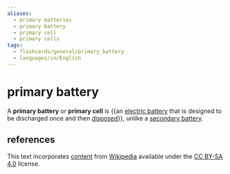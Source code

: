 ```yaml
---
aliases:
  - primary batteries
  - primary battery
  - primary cell
  - primary cells
tags:
  - flashcards/general/primary_battery
  - languages/in/English
---
```


# primary battery

A __primary battery__ or __primary cell__ is {{an [electric battery](electric%20battery.md) that is designed to be discharged once and then [disposed](disposable%20product.md)}}, unlike a [secondary battery](rechargeable%20battery.md). <!--SR:!2024-09-16,384,290-->

## references

This text incorporates [content](https://en.wikipedia.org/wiki/primary_battery) from [Wikipedia](Wikipedia.md) available under the [CC BY-SA 4.0](https://creativecommons.org/licenses/by-sa/4.0/) license.
